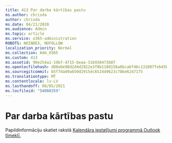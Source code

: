 ```yaml
---
title: 413 Par darba kārtības pastu
ms.author: chrisda
author: chrisda
ms.date: 04/21/2020
ms.audience: Admin
ms.topic: article
ms.service: o365-administration
ROBOTS: NOINDEX, NOFOLLOW
localization_priority: Normal
ms.collection: Adm_O365
ms.custom: 413
ms.assetid: 90e254a1-19b7-4715-beaa-31b938473b07
ms.openlocfilehash: d88e8e98d2d4d2922e3f8b1188156a6bca6f46c131007feb45b745f36f2ff46d
ms.sourcegitcommit: b5f7da89a650d2915dc652449623c78be6247175
ms.translationtype: MT
ms.contentlocale: lv-LV
ms.lasthandoff: 08/05/2021
ms.locfileid: "54060359"
---
```

# <a name="understanding-agenda-mail"></a>Par darba kārtības pastu

Papildinformāciju skatiet rakstā [Kalendāra iestatījumi programmā Outlook tīmeklī.](https://support.office.com/article/12cba5a4-4f95-4d00-bfc3-b694aa67ac8f.aspx)
